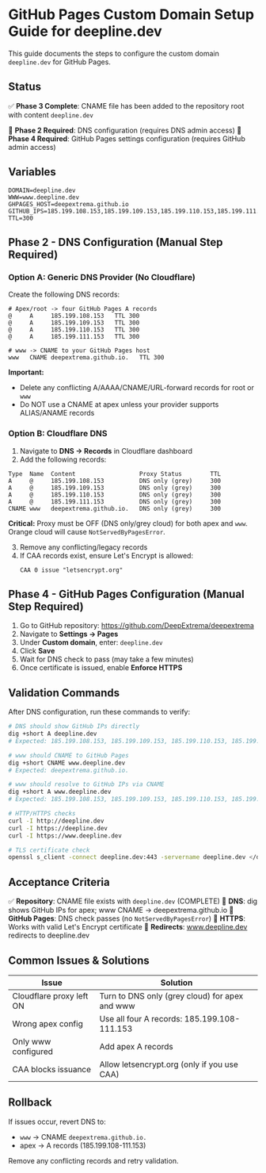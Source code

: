 # GitHub Pages Custom Domain Setup Guide for deepline.dev

This guide documents the steps to configure the custom domain `deepline.dev` for GitHub Pages.

## Status

✅ **Phase 3 Complete**: CNAME file has been added to the repository root with content `deepline.dev`

🔲 **Phase 2 Required**: DNS configuration (requires DNS admin access)
🔲 **Phase 4 Required**: GitHub Pages settings configuration (requires GitHub admin access)

## Variables

```
DOMAIN=deepline.dev
WWW=www.deepline.dev
GHPAGES_HOST=deepextrema.github.io
GITHUB_IPS=185.199.108.153,185.199.109.153,185.199.110.153,185.199.111.153
TTL=300
```

## Phase 2 - DNS Configuration (Manual Step Required)

### Option A: Generic DNS Provider (No Cloudflare)

Create the following DNS records:

```
# Apex/root -> four GitHub Pages A records
@     A     185.199.108.153   TTL 300
@     A     185.199.109.153   TTL 300
@     A     185.199.110.153   TTL 300
@     A     185.199.111.153   TTL 300

# www -> CNAME to your GitHub Pages host
www   CNAME deepextrema.github.io.   TTL 300
```

**Important:**
- Delete any conflicting A/AAAA/CNAME/URL-forward records for root or `www`
- Do NOT use a CNAME at apex unless your provider supports ALIAS/ANAME records

### Option B: Cloudflare DNS

1. Navigate to **DNS → Records** in Cloudflare dashboard
2. Add the following records:

```
Type  Name  Content                  Proxy Status        TTL
A     @     185.199.108.153          DNS only (grey)     300
A     @     185.199.109.153          DNS only (grey)     300
A     @     185.199.110.153          DNS only (grey)     300
A     @     185.199.111.153          DNS only (grey)     300
CNAME www   deepextrema.github.io.   DNS only (grey)     300
```

**Critical:** Proxy must be OFF (DNS only/grey cloud) for both apex and `www`. Orange cloud will cause `NotServedByPagesError`.

3. Remove any conflicting/legacy records
4. If CAA records exist, ensure Let's Encrypt is allowed:
   ```
   CAA 0 issue "letsencrypt.org"
   ```

## Phase 4 - GitHub Pages Configuration (Manual Step Required)

1. Go to GitHub repository: https://github.com/DeepExtrema/deepextrema
2. Navigate to **Settings → Pages**
3. Under **Custom domain**, enter: `deepline.dev`
4. Click **Save**
5. Wait for DNS check to pass (may take a few minutes)
6. Once certificate is issued, enable **Enforce HTTPS**

## Validation Commands

After DNS configuration, run these commands to verify:

```bash
# DNS should show GitHub IPs directly
dig +short A deepline.dev
# Expected: 185.199.108.153, 185.199.109.153, 185.199.110.153, 185.199.111.153

# www should CNAME to GitHub Pages
dig +short CNAME www.deepline.dev
# Expected: deepextrema.github.io.

# www should resolve to GitHub IPs via CNAME
dig +short A www.deepline.dev
# Expected: 185.199.108.153, 185.199.109.153, 185.199.110.153, 185.199.111.153

# HTTP/HTTPS checks
curl -I http://deepline.dev
curl -I https://deepline.dev
curl -I https://www.deepline.dev

# TLS certificate check
openssl s_client -connect deepline.dev:443 -servername deepline.dev </dev/null | openssl x509 -noout -subject -issuer -dates
```

## Acceptance Criteria

✅ **Repository**: CNAME file exists with `deepline.dev` (COMPLETE)
🔲 **DNS**: dig shows GitHub IPs for apex; www CNAME → deepextrema.github.io
🔲 **GitHub Pages**: DNS check passes (no `NotServedByPagesError`)
🔲 **HTTPS**: Works with valid Let's Encrypt certificate
🔲 **Redirects**: www.deepline.dev redirects to deepline.dev

## Common Issues & Solutions

| Issue | Solution |
|-------|----------|
| Cloudflare proxy left ON | Turn to DNS only (grey cloud) for apex and www |
| Wrong apex config | Use all four A records: 185.199.108-111.153 |
| Only www configured | Add apex A records |
| CAA blocks issuance | Allow letsencrypt.org (only if you use CAA) |

## Rollback

If issues occur, revert DNS to:
- `www` → CNAME `deepextrema.github.io.`
- apex → A records (185.199.108-111.153)

Remove any conflicting records and retry validation.
